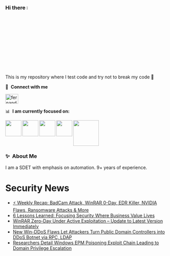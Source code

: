 ### Hi there <a href="https://www.gautamkrishnar.com/"><img src="https://media.giphy.com/media/hvRJCLFzcasrR4ia7z/giphy.gif" width="5%"></a>
This is my repository where I test code and try not to break my code :rofl:

🔗 &nbsp;**Connect with me**
<p align="left">
<a href="https://linkedin.com/in/fernandorlcruz" target="blank"><img align="center" src="https://raw.githubusercontent.com/rahuldkjain/github-profile-readme-generator/master/src/images/icons/Social/linked-in-alt.svg" alt="fernando cruz" height="30" width="40" /></a>
  
📊 &nbsp;**I am currently focused on:**

<img align="left" width='50' height='50' src="https://cdn.jsdelivr.net/gh/devicons/devicon/icons/python/python-original-wordmark.svg" />
<img align="left" width='50' height='50' src="https://cdn.jsdelivr.net/gh/devicons/devicon/icons/csharp/csharp-original.svg" />
<img align="left" width='50' height='50' src="https://cdn.jsdelivr.net/gh/devicons/devicon/icons/jenkins/jenkins-original.svg" />
<img align="left" width='50' height='50' src="https://www.svgrepo.com/show/306098/githubactions.svg" />
<img width='80' height='80' src="https://cdn2.vectorstock.com/i/1000x1000/64/81/security-testing-concept-icon-safety-audit-key-vector-29166481.jpg" />
          
          
  
### ✨&nbsp; About Me

I am a SDET with emphasis on automation. 9+ years of experience.

# Security News
<!-- BLOG-POST-LIST:START -->
- [⚡ Weekly Recap: BadCam Attack, WinRAR 0-Day, EDR Killer, NVIDIA Flaws, Ransomware Attacks &amp; More](https://thehackernews.com/2025/08/weekly-recap-badcam-attack-winrar-0-day.html)
- [6 Lessons Learned: Focusing Security Where Business Value Lives](https://thehackernews.com/2025/08/6-lessons-learned-focusing-security.html)
- [WinRAR Zero-Day Under Active Exploitation – Update to Latest Version Immediately](https://thehackernews.com/2025/08/winrar-zero-day-under-active.html)
- [New Win-DDoS Flaws Let Attackers Turn Public Domain Controllers into DDoS Botnet via RPC, LDAP](https://thehackernews.com/2025/08/new-win-ddos-flaws-let-attackers-turn.html)
- [Researchers Detail Windows EPM Poisoning Exploit Chain Leading to Domain Privilege Escalation](https://thehackernews.com/2025/08/researchers-detail-windows-epm.html)
<!-- BLOG-POST-LIST:END -->
